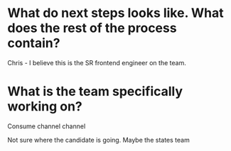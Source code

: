# What do next steps looks like. What does the rest of the process contain?

Chris - I believe this is the SR frontend engineer on the team.


# What is the team specifically working on?



Consume channel channel 

Not sure where the candidate is going. Maybe the states team